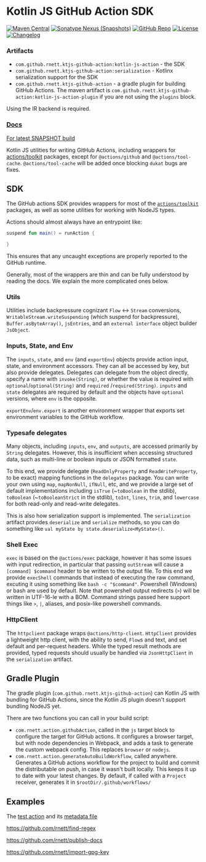 # Kotlin JS GitHub Action SDK

[![Maven Central](https://img.shields.io/maven-central/v/com.github.rnett.ktjs-github-action/kotlin-js-action)](https://search.maven.org/artifact/com.github.rnett.ktjs-github-action/kotlin-js-action)
[![Sonatype Nexus (Snapshots)](https://img.shields.io/nexus/s/com.github.rnett.ktjs-github-action/kotlin-js-action?server=https%3A%2F%2Foss.sonatype.org)](https://oss.sonatype.org/content/repositories/snapshots/com/github/rnett/ktjs-github-action/)
[![GitHub Repo](https://img.shields.io/badge/GitHub-kotlin--js--action-blue?logo=github)](https://github.com/rnett/kotlin-js-action)
[![License](https://img.shields.io/badge/License-Apache%202.0-yellowgreen.svg)](https://opensource.org/licenses/Apache-2.0)
[![Changelog](https://img.shields.io/badge/Changelog-CHANGELOG.md-green)](./CHANGELOG.md#changelog)

### Artifacts

* `com.github.rnett.ktjs-github-action:kotlin-js-action` - the SDK
* `com.github.rnett.ktjs-github-action:serialization` - Kotlinx serialization support for the SDK
* `com.github.rnett.ktjs-github-action` - a gradle plugin for building GitHub Actions. The maven artifact
  is `com.github.rnett.ktjs-github-action:kotlin-js-action-plugin`
  if you are not using the `plugins` block.

Using the IR backend is required.

### [Docs](https://rnett.github.io/kotlin-js-action/release/)

[For latest SNAPSHOT build](https://rnett.github.io/kotlin-js-action/snapshot/)

Kotlin JS utilities for writing GitHub Actions, including wrappers
for [actions/toolkit](https://github.com/actions/toolkit) packages, except for `@actions/github`
and `@actions/tool-cache`.  `@actions/tool-cache` will be added once blocking `dukat` bugs are fixes.

## SDK

The GitHub actions SDK provides wrappers for most of the [`actions/toolkit`](https://github.com/actions/toolkit)
packages, as well as some utilities for working with NodeJS types.

Actions should almost always have an entrypoint like:

```kotlin
suspend fun main() = runAction {

}
```

This ensures that any uncaught exceptions are properly reported to the GitHub runtime.

Generally, most of the wrappers are thin and can be fully understood by reading the docs. We explain the more
complicated ones below.

### Utils

Utilities include backpressure cognizant `Flow` <-> `Stream` conversions,
`WritableStream.writeSuspending` (which suspend for backpressure),
`Buffer.asByteArray()`, `jsEntries`, and an `external interface` object builder `JsObject`.

### Inputs, State, and Env

The `inputs`, `state`, and `env` (and `exportEnv`) objects provide action input, state, and environment accessors. They
can all be accessed by key, but also provide delegates. Delegates can delegate from the object directly, specify a name
with `invoke(String)`, or whether the value is required with `optional`/`optional(String)` and `required`
/`required(String)`.
`inputs` and `state` delegates are required by default and the objects have `optional` versions, where `env` is the
opposite.

`exportEnv`/`env.export` is another environment wrapper that exports set environment variables to the GitHub workflow.

### Typesafe delegates

Many objects, including `inputs`, `env`, and `outputs`, are accessed primarily by `String` delegates. However, this is
insufficient when accessing structured data, such as multi-line or boolean inputs or JSON formatted `state`.

To this end, we provide delegate (`ReadOnlyProperty` and `ReadWriteProperty`, to be exact) mapping functions in
the `delegates` package. You can write your own using `map`, `mapNonNull`, `ifNull`, etc, and we provide a large set of
default implementations including `isTrue` (\~`toBoolean` in the stdlib),
`toBoolean` (\~`toBooleanStrict` in the stdlib), `toInt`, `lines`, `trim`, and `lowercase` for both read-only and
read-write delegates.

This is also how serialization support is implemented. The `serialization` artifact provides `deserialize`
and `serialize` methods, so you can do something like `val myState by state.deserialize<MyState>()`.

### Shell Exec

`exec` is based on the `@actions/exec` package, however it has some issues with input redirection, in particular that
passing `outStream` will cause a `[command] $command` header to be written to the output file. To this end we provide
`execShell` commands that instead of executing the raw command, excuting it using something like `bash -c "$command"`.
Powershell (Windows) or bash are used by default. Note that powershell output redirects (`>`) will be written in
UTF-16-le with a BOM. Command strings passed here support things like `>`, `|`, aliases, and posix-like powershell
commands.

### HttpClient

The `httpclient` package wraps `@actions/http-client`.  `HttpClient` provides a lightweight http client, with the
ability to send, `Flow`s and text, and set default and per-request headers. While the typed result methods are provided,
typed requests should usually be handled via `JsonHttpClient` in the `serialization` artifact.

## Gradle Plugin

The gradle plugin (`com.github.rnett.ktjs-github-action`) can Kotlin JS with bundling for GitHub Actions, since the
Kotlin JS plugin doesn't support bundling NodeJS yet.

There are two functions you can call in your build script:

* `com.rnett.action.githubAction`, called in the `js` target block to configure the target for GitHub actions. It
  configures a browser target, but with node dependencies in Webpack, and adds a task to generate the custom webpack
  config. This replaces `browser` or `nodejs`.
* `com.rnett.action.generateAutoBuildWorkflow`, called anywhere. Generates a GitHub actions workflow for the project to
  build and commit the distributable on push, in case it wasn't built locally. This keeps it up to date with your latest
  changes. By default, if called with a `Project` receiver, generates it in `$rootDir/.github/workflows/`

## Examples

The [test action](./test-action) and its [metadata file](./.github/actions/test-action/action.yml)

https://github.com/rnett/find-regex

https://github.com/rnett/publish-docs

https://github.com/rnett/import-gpg-key
